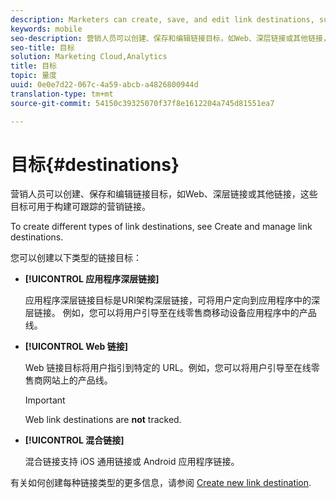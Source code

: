 ```yaml
---
description: Marketers can create, save, and edit link destinations, such as web, deep, or other links, that can be used while building trackable Marketing Links.
keywords: mobile
seo-description: 营销人员可以创建、保存和编辑链接目标，如Web、深层链接或其他链接，这些目标可用于构建可跟踪的营销链接。
seo-title: 目标
solution: Marketing Cloud,Analytics
title: 目标
topic: 量度
uuid: 0e0e7d22-067c-4a59-abcb-a4826800944d
translation-type: tm+mt
source-git-commit: 54150c39325070f37f8e1612204a745d81551ea7

---
```



# 目标{#destinations}

营销人员可以创建、保存和编辑链接目标，如Web、深层链接或其他链接，这些目标可用于构建可跟踪的营销链接。

To create different types of link destinations, see Create and manage link destinations.[](/help/using/acquisition-main/c-manage-link-destinations/c-manage-link-destinations.md)

您可以创建以下类型的链接目标：

* **[!UICONTROL 应用程序深层链接]**

   应用程序深层链接目标是URI架构深层链接，可将用户定向到应用程序中的深层链接。 例如，您可以将用户引导至在线零售商移动设备应用程序中的产品线。

* **[!UICONTROL Web 链接]**

   Web 链接目标将用户指引到特定的 URL。例如，您可以将用户引导至在线零售商网站上的产品线。

   >[!IMPORTANT]
   >
   >Web link destinations are **not** tracked.

* **[!UICONTROL 混合链接]**

   混合链接支持 iOS 通用链接或 Android 应用程序链接。

有关如何创建每种链接类型的更多信息，请参阅 [Create new link destination](/help/using/acquisition-main/c-manage-link-destinations/t-create-new-app-deep-link-destination.md).
